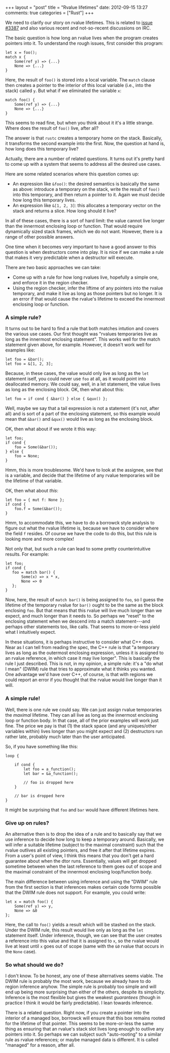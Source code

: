 +++
layout = "post"
title = "Rvalue lifetimes"
date: 2012-09-15 13:27
comments: true
categories = ["Rust"]
+++

We need to clarify our story on rvalue lifetimes.  This is related to
[issue #3387][3387] and also various recent and not-so-recent
discussions on IRC.

[3387]: https://github.com/mozilla/rust/issues/3387

The basic question is how long an rvalue lives when the program creates
pointers into it.  To understand the rough issues, first consider this
program:

    let x = foo();
    match x {
        Some(ref y) => {...}
        None => {...}
    }
    
Here, the result of `foo()` is stored into a local variable.  The
`match` clause then creates a pointer to the interior of this local
variable (i.e., into the stack) called `y`.  But what if we eliminated
the variable `x`:

    match foo() {
        Some(ref y) => {...}
        None => {...}
    }
    
This seems to read fine, but when you think about it it's a little
strange.  Where does the result of `foo()` live, after all?

The answer is that `rustc` creates a temporary home on the stack.
Basically, it transforms the second example into the first.  Now, the
question at hand is, how long does this temporary live?

Actually, there are a number of related questions.  It turns out it's
pretty hard to come up with a system that seems to address all the
desired use cases.

Here are some related scenarios where this question comes up:

- An expression like `&foo()`: the desired semantics is basically the
  same as above: introduce a temporary on the stack, write the result
  of `foo()` into this temporary, and then return a pointer to
  it. Again we must decide how long this temporary lives.
- An expression like `&[1, 2, 3]`: this allocates a temporary vector
  on the stack and returns a slice.  How long should it live?
  
In all of these cases, there is a sort of hard limit: the value cannot
live longer than the innermost enclosing loop or function.  That would
require dynamically sized stack frames, which we do not want.
However, there is a range of other possible answers.

One time when it becomes very important to have a good answer to this
question is when destructors come into play.  It is nice if we can
make a rule that makes it very predictable when a destructor will
execute.

There are two basic approaches we can take:

- Come up with a rule for how long rvalues live, hopefully a simple
  one, and enforce it in the region checker.
- Using the region checker, infer the liftime of any pointers into
  the rvalue temporary, and make it live as long as those pointers
  but no longer.  It is an error if that would cause the rvalue's
  lifetime to exceed the innermost enclosing loop or function.

### A simple rule?

It turns out to be hard to find a rule that both matches intution and
covers the various use cases.  Our first thought was "rvalues
temporaries live as long as the innermost enclosing statement".  This
works well for the match statement given above, for example.  However,
it doesn't work well for examples like:

    let foo = &bar();
    let foo = &[1, 2, 3];
    
Because, in these cases, the value would only live as long as the
`let` statement iself, you could never use `foo` at all, as it would
point into deallocated memory.  We could say, well, in a let statement,
the value lives as long as the enclosing block.  OK, then what about this:

    let foo = if cond { &bar() } else { &qux() };

Well, maybe we say that a tail expression is not a statement (it's not, after all)
and is sort of a part of the enclosing statement, so this example would mean
that `&bar()` and `&qux()` would live as long as the enclosing block.

OK, then what about if we wrote it this way:

    let foo;
    if cond {
        foo = Some(&bar());
    } else {
        foo = None;
    }

Hmm, this is more troublesome.  We'd have to look at the assignee, see that is
a variable, and decide that the lifetime of any rvalue temporaries will be
the lifetime of that variable.

OK, then what about *this*:

    let foo = { mut f: None };
    if cond {
        foo.f = Some(&bar());
    }
    
Hmm, to accommodate this, we have to do a borrowck style analysis to
figure out what the rvalue lifetime is, because we have to consider
where the field `f` resides.  Of course we have the code to do this,
but this rule is looking more and more complex!

Not only that, but such a rule can lead to some pretty counterintuitive results.
For example:

    let foo;
    if cond {
       foo = match bar() {
           Some(x) => x * x,
           None => 0
       };
    }
    
Now, here, the result of `match bar()` is being assigned to `foo`, so
I guess the lifetime of the temporary rvalue for `bar()` ought to be
the same as the block enclosing `foo`.  But that means that this
rvalue will live much longer than we expect, and much longer than it
needs to.  So perhaps we "reset" to the enclosing statement when we
descend into a match statement---and perhaps other statements too,
like calls.  That seems to more-or-less yield what I intuitively
expect.

In these situations, it is perhaps instructive to consider what C++
does.  Near as I can tell from reading the spec, the C++ rule is that
"a temporary lives as long as the outermost enclosing expression,
unless it is assigned to an rvalue reference, in which case it may
live longer".  This is basically the rule I just described.  This is
not, in my opinion, a simple rule: it's a "do what I mean" (DWIM) rule
that tries to approximate what it thinks you wanted.  One advantage
we'd have over C++, of course, is that with regions we could report an
error if you thought that the rvalue would live longer than it will.

### A simple rule!

Well, there is one rule we could say.  We can just assign rvalue
temporaries the *maximal* lifetime.  They can all live as long as the
innermost enclosing loop or function body.  In that case, all of the
prior examples will work just fine.  The price we pay is that (1) the
stack space (and any uniques/other variables within) lives longer than
you might expect and (2) destructors run rather late, probably much
later than the user anticipated.  

So, if you have something like this:

    loop {
    
        if cond {
            let foo = a_function();
            let bar = &a_function();
            
            // foo is dropped here
        }
        
        // bar is dropped here
    }
    
It might be surprising that `foo` and `bar` would have different
lifetimes here.

### Give up on rules?

An alternative then is to drop the idea of a rule and to basically say
that we use inference to decide how long to keep a temporary around.
Basically, we will infer a suitable lifetime (subject to the maximal
constraint) such that the rvalue outlives all existing pointers, and
free it after that lifetime expires.  From a user's point of view, I
think this means that you don't get a hard guarantee about when the
dtor runs.  Essentially, values will get dropped sometime between when
the last reference to them goes out of scope and the maximal
constraint of the innermost enclosing loop/function body.

The main difference between using inference and using the "DWIM" rule
from the first section is that inferences makes certain code forms
possible that the DWIM rule does not support.  For example, you could
write:

    let x = match foo() {
        Some(ref y) => y,
        None => &0
    };

Here, the call to `foo()` yields a result which will be stashed on the
stack.  Under the DWIM rule, this result would live only as long as
the `let` statement itself.  Under inference, though, we can see that
the user creates a reference into this value and that it is assigned
to `x`, so the rvalue would live at least until `x` goes out of scope
(same with the `&0` rvalue that occurs in the `None` case).

### So what should we do?

I don't know.  To be honest, any one of these alternatives seems
viable.  The DWIM rule is probably the most work, because we already
have to do region inference anyhow.  The simple rule is probably too
simple and will end up being more surprising than either of the
others, despite its simplicity.  Inference is the most flexible but
gives the weakest *guarantees* (though in practice I think it would be
fairly predictable).  I lean towards inference.

There is a related question.  Right now, if you create a pointer into
the interior of a managed box, borrowck will ensure that this box
remains rooted for the lifetime of that pointer.  This seems to be
more-or-less the same thing as ensuring that an rvalue's stack slot
lives long enough to outlive any pointers into it.  So perhaps we can
subject such "auto-rooting" to a similar rule as rvalue references; or
maybe managed data is different.  It is called "managed" for a reason,
after all.


